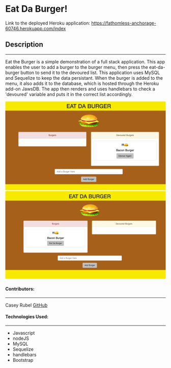 # Eat Da Burger!

Link to the deployed Heroku application: https://fathomless-anchorage-60746.herokuapp.com/index

## Description
***
Eat the Burger is a simple demonstration of a full stack application. This app enables the user to add a burger to the burger menu, then press the eat-da-burger button to send it to the devoured list. This application uses MySQL and Sequelize to keep the data persistant. When the burger is added to the menu, it also adds it to the database, which is hosted through the Heroku add-on JawsDB. The app then renders and uses handlebars to check a 'devoured' variable and puts it in the correct list accordingly. 

![app](./public/assets/img/SS2.png)
![app](./public/assets/img/SS1.png)

#### Contributors:
***

Casey Rubel [GitHub](https://github.com/caseyrubel)


#### Technologies Used:
***

* Javascript
* nodeJS
* MySQL
* Sequelize
* handlebars
* Bootstrap




